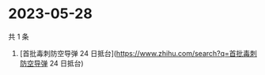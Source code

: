 # 2023-05-28

共 1 条

<!-- BEGIN -->
<!-- 最后更新时间 Sun May 28 2023 03:01:43 GMT+0800 (China Standard Time) -->

1. [首批毒刺防空导弹 24 日抵台](https://www.zhihu.com/search?q=首批毒刺防空导弹
   24 日抵台)

<!-- END -->
